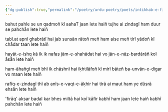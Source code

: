 ```yaml
---
{"dg-publish":true,"permalink":"/poetry/urdu-poetry/poets/intikhab-e-firaq/bahut-pahle-se-un-qadmon-ki-aaha-t-jaan-lete-hain/"}
---
```




bahut pahle se un qadmoñ kī aahaT jaan lete haiñ
tujhe ai zindagī ham duur se pahchān lete haiñ

tabī.at apnī ghabrātī hai jab sunsān rātoñ meñ
ham aise meñ tirī yādoñ kī chādar taan lete haiñ

hayāt-e-ishq kā ik ik nafas jām-e-shahādat hai
vo jān-e-nāz-bardārāñ koī āsān lete haiñ

ham-āhañgī meñ bhī ik chāshnī hai iḳhtilāfoñ kī
mirī bāteñ ba-unvān-e-digar vo maan lete haiñ

rafīq-e-zindagī thī ab anīs-e-vaqt-e-āḳhir hai
tirā ai maut ham ye dūsrā ehsān lete haiñ

'firāq' aksar badal kar bhes miltā hai koī kāfir
kabhī ham jaan lete haiñ kabhī pahchān lete haiñ
